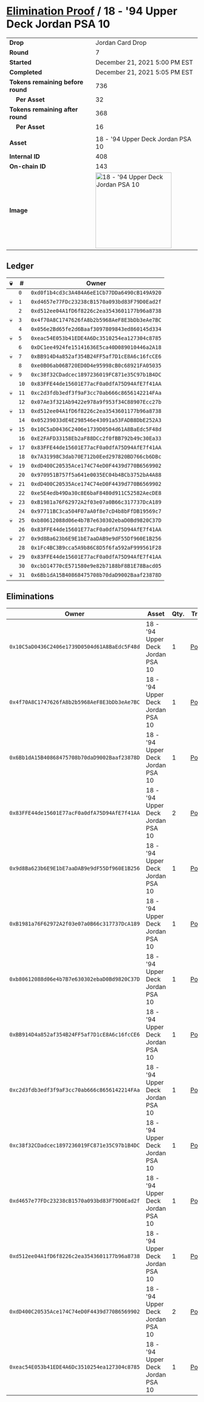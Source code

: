 # [Elimination Proof](./readme.md) / 18 - &#039;94 Upper Deck Jordan PSA 10

|||
|---|---|
| **Drop** | Jordan Card Drop |
| **Round** | 7 |
| **Started** | December 21, 2021 5:00 PM EST |
| **Completed** | December 21, 2021 5:05 PM EST |
| **Tokens remaining before round** | 736 |
| **&nbsp;&nbsp;&nbsp;&nbsp;Per Asset** | 32 |
| **Tokens remaining after round** | 368 |
| **&nbsp;&nbsp;&nbsp;&nbsp;Per Asset** | 16 |
| | |
| **Asset** | 18 - &#039;94 Upper Deck Jordan PSA 10 |
| **Internal ID** | 408 |
| **On-chain ID** | 143 |
| **Image** | <img src="https://tcdn.blokpax.com/95149d1f-6269-485c-b1db-fc452496cec4/55f890cc45323f43d3e9d5036a508dcf79f5b53ba12050697e8035c409458288.jpg" height="200" alt="18 - &#039;94 Upper Deck Jordan PSA 10" /> |

## Ledger

| 💀 | # | Owner |
| --- | --- | --- |
|  | `0` | `0xd0f1b4cd3c3A484A6eE1Cb77DDa6490cB149A920` |
| 💀 | `1` | `0xd4657e77FDc23238cB1570a093bd83F79D0Ead2f` |
|  | `2` | `0xd512ee04A1fD6f8226c2ea3543601177b96a8738` |
| 💀 | `3` | `0x4f70A8C1747626fA8b2b5968AeF8E3bDb3eAe7BC` |
|  | `4` | `0x056e2Bd65fe2d6Baaf3097809843ed860145d334` |
| 💀 | `5` | `0xeac54E053b41EDE4A6Dc3510254ea127304c8785` |
|  | `6` | `0xDC1ee4924fe15141636E5ca40D089010446a2A18` |
| 💀 | `7` | `0xBB914D4a852af354B24FF5af7D1cE8A6c16fcCE6` |
|  | `8` | `0xe0B06ab06B720ED0D4e95998cB0c68921FA05035` |
| 💀 | `9` | `0xc38f32CDadcec1897236019FC871e35C97b1B4DC` |
|  | `10` | `0x83FFE44de15601E77acF0a0dfA75D94AfE7f41AA` |
| 💀 | `11` | `0xc2d3fdb3edf3f9aF3cc70ab666c8656142214FAa` |
|  | `12` | `0x07Ae3f321Ab9422e978a9f953f34C88907Ecc27b` |
| 💀 | `13` | `0xd512ee04A1fD6f8226c2ea3543601177b96a8738` |
|  | `14` | `0x05239033dE4E298546e43091a53FADB8DbE252A3` |
| 💀 | `15` | `0x10C5aD0436C2406e1739D0504d61A8BaEdc5F48d` |
|  | `16` | `0xE2FAFD33158Eb2aF88DCc2f0fBB792b49c30Ea33` |
| 💀 | `17` | `0x83FFE44de15601E77acF0a0dfA75D94AfE7f41AA` |
|  | `18` | `0x7A31998C3dab70E712b0Eed297820BD766cb6DBc` |
| 💀 | `19` | `0xdD400C20535Ace174C74eD0F4439d770B6569902` |
|  | `20` | `0x970951B757f5a641e0035EC04b4BCb3752bA4A88` |
| 💀 | `21` | `0xdD400C20535Ace174C74eD0F4439d770B6569902` |
|  | `22` | `0xe5E4edb49Da30c8E6baF8480d911C52582AecDE8` |
| 💀 | `23` | `0xB1981a76F62972A2f03e07a0B66c317737DcA189` |
|  | `24` | `0x97711BC3ca504F07aA0f8e7cD4b8bFfDB19569c7` |
| 💀 | `25` | `0xb80612088d06e4b7B7e630302ebaD0Bd9820C37D` |
|  | `26` | `0x83FFE44de15601E77acF0a0dfA75D94AfE7f41AA` |
| 💀 | `27` | `0x9d8Ba623b6E9E1bE7aaDAB9e9dF55Df960E1B256` |
|  | `28` | `0x1Fc4BC3B9cca5A9b86C8D5f6fa592aF999561F28` |
| 💀 | `29` | `0x83FFE44de15601E77acF0a0dfA75D94AfE7f41AA` |
|  | `30` | `0xcbD14770cE571580e9e82b7188bF8B1E78Bacd05` |
| 💀 | `31` | `0x6Bb1dA15B40868475708b70daD9002Baaf23878D` |


## Eliminations

| Owner | Asset | Qty. | Transaction |
| --- | --- | --- | --- |
| `0x10C5aD0436C2406e1739D0504d61A8BaEdc5F48d` | 18 - '94 Upper Deck Jordan PSA 10 | 1 | [Polygonscan](https://polygonscan.com/tx/0x5b8d4bcd7953fd1b3414fbd3f439150984cd97ca3bafee802da007239a8ac1d6) |
| `0x4f70A8C1747626fA8b2b5968AeF8E3bDb3eAe7BC` | 18 - '94 Upper Deck Jordan PSA 10 | 1 | [Polygonscan](https://polygonscan.com/tx/0x61d98527c5649378454be2ad4105ae583d7eeb0be6d37a866678fbff01a05188) |
| `0x6Bb1dA15B40868475708b70daD9002Baaf23878D` | 18 - '94 Upper Deck Jordan PSA 10 | 1 | [Polygonscan](https://polygonscan.com/tx/0x73634162b4ec31cae9452c4f130fc04e6dbb48f863a078693647b69a50e8896c) |
| `0x83FFE44de15601E77acF0a0dfA75D94AfE7f41AA` | 18 - '94 Upper Deck Jordan PSA 10 | 2 | [Polygonscan](https://polygonscan.com/tx/0x8768d1ade7e829b7256adbcbe1e7b80c3b1ba164f67874de8fa41508b2a16475) |
| `0x9d8Ba623b6E9E1bE7aaDAB9e9dF55Df960E1B256` | 18 - '94 Upper Deck Jordan PSA 10 | 1 | [Polygonscan](https://polygonscan.com/tx/0xf04070315eca641ccccfc3dd6b255d66518be0d4735d289432504dd8e36cae99) |
| `0xB1981a76F62972A2f03e07a0B66c317737DcA189` | 18 - '94 Upper Deck Jordan PSA 10 | 1 | [Polygonscan](https://polygonscan.com/tx/0x38e2d93710d5bb859268eb133770cc51e3a34085cf0ace17f244b9ae59a52369) |
| `0xb80612088d06e4b7B7e630302ebaD0Bd9820C37D` | 18 - '94 Upper Deck Jordan PSA 10 | 1 | [Polygonscan](https://polygonscan.com/tx/0xd7e593ea0a1f32549bbf048678cd70416c2c2e75810d6bf1f48c8518d1597c5f) |
| `0xBB914D4a852af354B24FF5af7D1cE8A6c16fcCE6` | 18 - '94 Upper Deck Jordan PSA 10 | 1 | [Polygonscan](https://polygonscan.com/tx/0xa58db59655a61ceffa05b6a836f046480d8dd6cfa15d866adb2998595f1ed02c) |
| `0xc2d3fdb3edf3f9aF3cc70ab666c8656142214FAa` | 18 - '94 Upper Deck Jordan PSA 10 | 1 | [Polygonscan](https://polygonscan.com/tx/0xc67fb874cf8464089fcd663afa7b5204e37c1e7ca290bf76225b37b187696b62) |
| `0xc38f32CDadcec1897236019FC871e35C97b1B4DC` | 18 - '94 Upper Deck Jordan PSA 10 | 1 | [Polygonscan](https://polygonscan.com/tx/0xf72d8de1ed6f43075851a26738b9c3661235ea2925b6cb5e7bfbd47c2512d781) |
| `0xd4657e77FDc23238cB1570a093bd83F79D0Ead2f` | 18 - '94 Upper Deck Jordan PSA 10 | 1 | [Polygonscan](https://polygonscan.com/tx/0x9c8e113684519c6c8ec00a7192dcef649e64be942e10f021af4de99dd85d4d60) |
| `0xd512ee04A1fD6f8226c2ea3543601177b96a8738` | 18 - '94 Upper Deck Jordan PSA 10 | 1 | [Polygonscan](https://polygonscan.com/tx/0x3046af563c2070eda42922ec4d65cba9afe82d10545934c244d80a582a1601e8) |
| `0xdD400C20535Ace174C74eD0F4439d770B6569902` | 18 - '94 Upper Deck Jordan PSA 10 | 2 | [Polygonscan](https://polygonscan.com/tx/0xef1ccd630d9c96c6d5380382774d6685f4c1d7132d30e76612f3c4ac8e4b1158) |
| `0xeac54E053b41EDE4A6Dc3510254ea127304c8785` | 18 - '94 Upper Deck Jordan PSA 10 | 1 | [Polygonscan](https://polygonscan.com/tx/0xeee3856abbad8f134e4adc2609e17aa6cfb37b3a4626a5c3152badb47a7a3e1a) |
